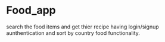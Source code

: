 # Food_app

search the food items and get thier recipe having login/signup aunthentication and sort by country food functionality.
